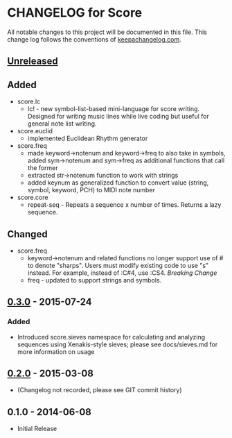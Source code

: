 # CHANGELOG for Score

All notable changes to this project will be documented in this file. This
change log follows the conventions of
[keepachangelog.com](http://keepachangelog.com/).

## [Unreleased] 

## Added

* score.lc
  * lc! - new symbol-list-based mini-language for score writing. Designed for
    writing music lines while live coding but useful for general note list
    writing.
* score.euclid
  * implemented Euclidean Rhythm generator
* score.freq 
  * made keyword-\>notenum and keyword-\>freq to also take in symbols, added
    sym-\>notenum and sym-\>freq as additional functions that call the former
  * extracted str-\>notenum function to work with strings
  * added keynum as generalized function to convert value (string, symbol,
    keyword, PCH) to MIDI note number
* score.core
  * repeat-seq - Repeats a sequence x number of times. Returns a lazy sequence.

## Changed

* score.freq
  * keyword-\>notenum and related functions no longer support use of # to denote
    "sharps". Users must modify existing code to use "s" instead. For example,
    instead of :C#4, use :CS4. *Breaking Change*
  * freq - updated to support strings and symbols.

## [0.3.0] - 2015-07-24

### Added

* Introduced score.sieves namespace for calculating and analyzing sequences
  using Xenakis-style sieves; please see docs/sieves.md for more information on
  usage

## [0.2.0] - 2015-03-08

* (Changelog not recorded, please see GIT commit history)

## 0.1.0 - 2014-06-08

* Initial Release 



[Unreleased]: https://github.com/kunstmusik/score/compare/0.3.0...HEAD
[0.2.0]: https://github.com/kunstmusik/score/compare/0.1.0...0.2.0
[0.3.0]: https://github.com/kunstmusik/score/compare/0.2.0...0.3.0
